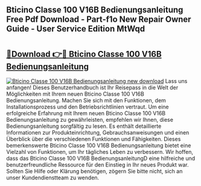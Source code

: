 ## Bticino Classe 100 V16B Bedienungsanleitung Free Pdf Download - Part-f1o New Repair Owner Guide - User Service Edition MtWqd

# <h2><a href="http://df08z4.blite.top/?on=Bticino+Classe+100+V16B+Bedienungsanleitung">🔗Download 👉🔴 Bticino Classe 100 V16B Bedienungsanleitung</a></h2>

[![Bticino Classe 100 V16B Bedienungsanleitung new download](https://i.imgur.com/lujVjoI.png)](http://df08z4.blite.top/?on=Bticino+Classe+100+V16B+Bedienungsanleitung)
Lass uns anfangen! Dieses Benutzerhandbuch ist Ihr Reisepass in die Welt der Möglichkeiten mit Ihrem neuen Bticino Classe 100 V16B Bedienungsanleitung. Machen Sie sich mit den Funktionen, dem Installationsprozess und den Betriebsrichtlinien vertraut. Um eine erfolgreiche Erfahrung mit Ihrem neuen Bticino Classe 100 V16B Bedienungsanleitung zu gewährleisten, empfehlen wir Ihnen, diese Bedienungsanleitung sorgfältig zu lesen. Es enthält detaillierte Informationen zur Produkteinrichtung, Gebrauchsanweisungen und einen Überblick über die verschiedenen Funktionen und Fähigkeiten. Dieses bemerkenswerte Bticino Classe 100 V16B Bedienungsanleitung bietet eine Vielzahl von Funktionen, um Ihr tägliches Leben zu verbessern. Wir hoffen, dass das Bticino Classe 100 V16B BedienungsanleitungD eine hilfreiche und benutzerfreundliche Ressource für den Einstieg in Ihr neues Produkt war. Sollten Sie Hilfe oder Klärung benötigen, zögern Sie bitte nicht, sich an unser Kundendienstteam zu wenden.
